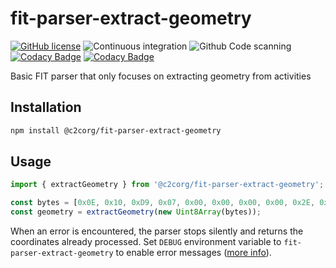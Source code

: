 # fit-parser-extract-geometry

[![GitHub license](https://img.shields.io/github/license/c2corg/fit-parser-extract-geometry.svg)](https://github.com/c2corg/fit-parser-extract-geometry/blob/main/LICENSE) ![Continuous integration](https://github.com/c2corg/fit-parser-extract-geometry/workflows/Continuous%20integration/badge.svg?branch=main) ![Github Code scanning](https://github.com/c2corg/fit-parser-extract-geometry/workflows/Github%20Code%20scanning/badge.svg?branch=main) [![Codacy Badge](https://app.codacy.com/project/badge/Grade/937c8b91d70d4e03bb372a9b029ce166)](https://www.codacy.com/gh/c2corg/fit-parser-extract-geometry/dashboard?utm_source=github.com&amp;utm_medium=referral&amp;utm_content=c2corg/fit-parser-extract-geometry&amp;utm_campaign=Badge_Grade) [![Codacy Badge](https://app.codacy.com/project/badge/Coverage/937c8b91d70d4e03bb372a9b029ce166)](https://www.codacy.com/gh/c2corg/fit-parser-extract-geometry/dashboard?utm_source=github.com&utm_medium=referral&utm_content=c2corg/fit-parser-extract-geometry&utm_campaign=Badge_Coverage)

Basic FIT parser that only focuses on extracting geometry from activities

## Installation

```sh
npm install @c2corg/fit-parser-extract-geometry
```

## Usage

```ts
import { extractGeometry } from '@c2corg/fit-parser-extract-geometry';

const bytes = [0x0E, 0x10, 0xD9, 0x07, 0x00, 0x00, 0x00, 0x00, 0x2E, 0x46, 0x49, 0x54, 0x91, 0x33, 0x00, 0x00];
const geometry = extractGeometry(new Uint8Array(bytes));
```

When an error is encountered, the parser stops silently and returns the coordinates already processed. Set `DEBUG` environment variable to `fit-parser-extract-geometry` to enable error messages ([more info](https://github.com/debug-js/debug)).
